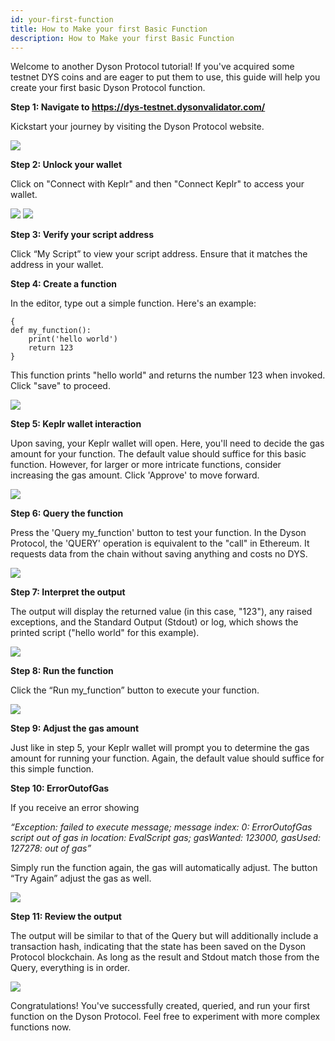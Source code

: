 ```yaml
---
id: your-first-function
title: How to Make your first Basic Function
description: How to Make your first Basic Function
---
```

Welcome to another Dyson Protocol tutorial! If you've acquired some testnet DYS coins and are eager to put them to use, this guide will help you create your first basic Dyson Protocol function.

**Step 1: Navigate to https://dys-testnet.dysonvalidator.com/**

Kickstart your journey by visiting the Dyson Protocol website.

![](./1.png)

**Step 2: Unlock your wallet**

Click on "Connect with Keplr" and then "Connect Keplr" to access your wallet.

![](./2.png)
![](./2.1.png)

**Step 3: Verify your script address**

Click “My Script”  to view your script address. Ensure that it matches the address in your wallet.


**Step 4: Create a function**

In the editor, type out a simple function. Here's an example:

```
{
def my_function():
    print('hello world')
    return 123
}
```
This function prints "hello world" and returns the number 123 when invoked. Click "save" to proceed. 

![](./4.png)

**Step 5: Keplr wallet interaction**

Upon saving, your Keplr wallet will open. Here, you'll need to decide the gas amount for your function. The default value should suffice for this basic function. However, for larger or more intricate functions, consider increasing the gas amount. Click 'Approve' to move forward.

![](./5.png)

**Step 6: Query the function**

Press the 'Query my_function' button to test your function. In the Dyson Protocol, the 'QUERY' operation is equivalent to the "call" in Ethereum. It requests data from the chain without saving anything and costs no DYS.

![](./6.png)

**Step 7: Interpret the output**

The output will display the returned value (in this case, "123"), any raised exceptions, and the Standard Output (Stdout) or log, which shows the printed script ("hello world" for this example).

![](./7.png)

**Step 8: Run the function**

Click the “Run my_function” button to execute your function.

![](./8.png)

**Step 9: Adjust the gas amount**

Just like in step 5, your Keplr wallet will prompt you to determine the gas amount for running your function. Again, the default value should suffice for this simple function.


**Step 10: ErrorOutofGas**

If you receive an error showing

*“Exception: failed to execute message; message index: 0: ErrorOutofGas script out of gas in location: EvalScript gas; gasWanted: 123000, gasUsed: 127278: out of gas”*

Simply run the function again, the gas will automatically adjust. The button “Try Again” adjust the gas as well.

![](./9.png)


**Step 11: Review the output**

The output will be similar to that of the Query but will additionally include a transaction hash, indicating that the state has been saved on the Dyson Protocol  blockchain. As long as the result and Stdout match those from the Query, everything is in order.

![](./10.png)

Congratulations! You've successfully created, queried, and run your first function on the Dyson Protocol. Feel free to experiment with more complex functions now.
